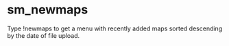 # sm_newmaps

Type !newmaps to get a menu with recently added maps sorted descending by the date of file upload.
